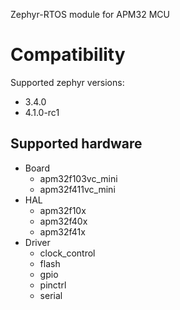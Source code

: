 Zephyr-RTOS module for APM32 MCU

# Compatibility

Supported zephyr versions:

* 3.4.0
* 4.1.0-rc1

## Supported hardware
- Board
  - apm32f103vc_mini
  - apm32f411vc_mini
- HAL
  - apm32f10x
  - apm32f40x
  - apm32f41x
- Driver
  - clock_control
  - flash
  - gpio
  - pinctrl
  - serial
